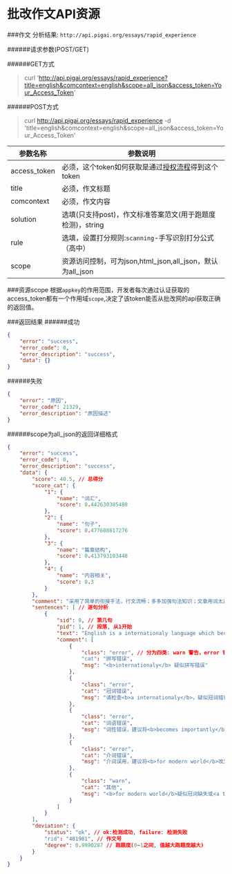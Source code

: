 # 批改作文API资源
###作文
分析结果: `http://api.pigai.org/essays/rapid_experience`


######请求参数(POST/GET)

######GET方式
> curl 'http://api.pigai.org/essays/rapid_experience?title=english&comcontext=english&scope=all_json&access_token=Your_Access_Token'

######POST方式
> curl http://api.pigai.org/essays/rapid_experience -d 'title=english&comcontext=english&scope=all_json&access_token=Your_Access_Token'


| 参数名称 | 参数说明 |
|---|---|
| access_token | 必须，这个token如何获取是通过[授权流程](../handbooks/workflows.html)得到这个token |
| title | 必须，作文标题 |
| comcontext | 必须，作文内容 |
| solution | 选填(只支持post)，作文标准答案范文(用于跑题度检测)，string |
| rule | 选填，设置打分规则:`scanning`-手写识别打分公式（高中）|
| scope | 资源访问控制，可为json,html_json,all_json，默认为all_json |

###资源scope
根据`appkey`的作用范围，开发者每次通过认证获取的access_token都有一个作用域`scope`,决定了该token能否从批改网的api获取正确的返回值。

###返回结果
######成功
```json
{
    "error": "success",
    "error_code": 0,
    "error_description": "success",
    "data": {}
}
```
######失败
```json
{
    "error": "原因",
    "error_code": 21329,
    "error_description": "原因描述"
}
```

######scope为all_json的返回详细格式

```json
{
    "error": "success",
    "error_code": 0,
    "error_description": "success",
    "data": {
        "score": 40.5, // 总得分
        "score_cat": {
            "1": {
                "name": "词汇",
                "score": 0.442630385488
            },
            "2": {
                "name": "句子",
                "score": 0.477608817276
            },
            "3": {
                "name": "篇章结构",
                "score": 0.413793103448
            },
            "4": {
                "name": "内容相关",
                "score": 0.3
            }
        },
        "comment": "采用了简单的衔接手法，行文流畅；多多加强句法知识；文章用词太过单一，且单词拼写错误较多。",
        "sentences": [ // 逐句分析
            {
                "sid": 0, // 第几句
                "pid": 1, // 段落, 从1开始
                "text": "English is a internationaly language which becomes importantly for modern world.",
                "comment": [
                    {
                        "class": "error", // 分为四类: warn 警告，error 错误，error_trp 提示，great 好
                        "cat": "拼写错误",
                        "msg": "<b>internationaly</b> 疑似拼写错误"
                    },
                    {
                        "class": "error",
                        "cat": "冠词错误",
                        "msg": "请检查<b>a internationaly</b>，疑似冠词错误。"
                    },
                    {
                        "class": "error",
                        "cat": "词语错误",
                        "msg": "词性错误，建议将<b>becomes importantly</b>改为<b>becomes important</b>。"
                    },
                    {
                        "class": "error",
                        "cat": "介词错误",
                        "msg": "介词误用，建议将<b>for modern world</b>改为<b>in modern world</b>。"
                    },
                    {
                        "class": "warn",
                        "cat": "其他",
                        "msg": "<b>for modern world</b>疑似冠词缺失或<a target='_blank' href='http://wiki.pigai.org/index.php?doc-view-2'>可数名词单用</a>。"
                    }
                ]
            }
        ],
        "deviation": {
            "status": "ok", // ok:检测成功, failure: 检测失败
            "rid": "481981", // 作文号
            "degree": 0.9990287 // 跑题度(0~1之间, 值越大跑题度越大)
        }
    }
}
```
